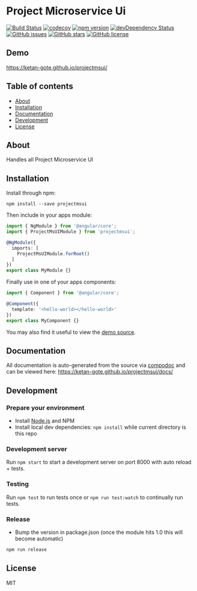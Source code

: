 # Project Microservice Ui
[![Build Status](https://travis-ci.org/ketan-gote/projectmsui.svg?branch=master)](https://travis-ci.org/ketan-gote/projectmsui)
[![codecov](https://codecov.io/gh/ketan-gote/projectmsui/branch/master/graph/badge.svg)](https://codecov.io/gh/ketan-gote/projectmsui)
[![npm version](https://badge.fury.io/js/projectmsui.svg)](http://badge.fury.io/js/projectmsui)
[![devDependency Status](https://david-dm.org/ketan-gote/projectmsui/dev-status.svg)](https://david-dm.org/ketan-gote/projectmsui?type=dev)
[![GitHub issues](https://img.shields.io/github/issues/ketan-gote/projectmsui.svg)](https://github.com/ketan-gote/projectmsui/issues)
[![GitHub stars](https://img.shields.io/github/stars/ketan-gote/projectmsui.svg)](https://github.com/ketan-gote/projectmsui/stargazers)
[![GitHub license](https://img.shields.io/badge/license-MIT-blue.svg)](https://raw.githubusercontent.com/ketan-gote/projectmsui/master/LICENSE)

## Demo
https://ketan-gote.github.io/projectmsui/

## Table of contents

- [About](#about)
- [Installation](#installation)
- [Documentation](#documentation)
- [Development](#development)
- [License](#license)

## About

Handles all Project Microservice UI

## Installation

Install through npm:
```
npm install --save projectmsui
```

Then include in your apps module:

```typescript
import { NgModule } from '@angular/core';
import { ProjectMsUIModule } from 'projectmsui';

@NgModule({
  imports: [
    ProjectMsUIModule.forRoot()
  ]
})
export class MyModule {}
```

Finally use in one of your apps components:
```typescript
import { Component } from '@angular/core';

@Component({
  template: '<hello-world></hello-world>'
})
export class MyComponent {}
```

You may also find it useful to view the [demo source](https://github.com/ketan-gote/projectmsui/blob/master/demo/demo.component.ts).

## Documentation
All documentation is auto-generated from the source via [compodoc](https://compodoc.github.io/compodoc/) and can be viewed here:
https://ketan-gote.github.io/projectmsui/docs/

## Development

### Prepare your environment
* Install [Node.js](http://nodejs.org/) and NPM
* Install local dev dependencies: `npm install` while current directory is this repo

### Development server
Run `npm start` to start a development server on port 8000 with auto reload + tests.

### Testing
Run `npm test` to run tests once or `npm run test:watch` to continually run tests.

### Release
* Bump the version in package.json (once the module hits 1.0 this will become automatic)
```bash
npm run release
```

## License

MIT
